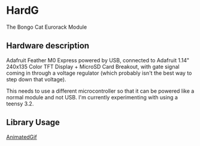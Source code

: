 # HardG
The Bongo Cat Eurorack Module

## Hardware description
Adafruit Feather M0 Express powered by USB, connected to Adafruit 1.14" 240x135 Color TFT Display + MicroSD Card Breakout, with gate signal coming in through a voltage regulator (which probably isn't the best way to step down that voltage). 

This needs to use a different microcontroller so that it can be powered like a normal module and not USB. I'm currently experimenting with using a teensy 3.2. 

## Library Usage
[AnimatedGif](https://github.com/bitbank2/AnimatedGIF)

